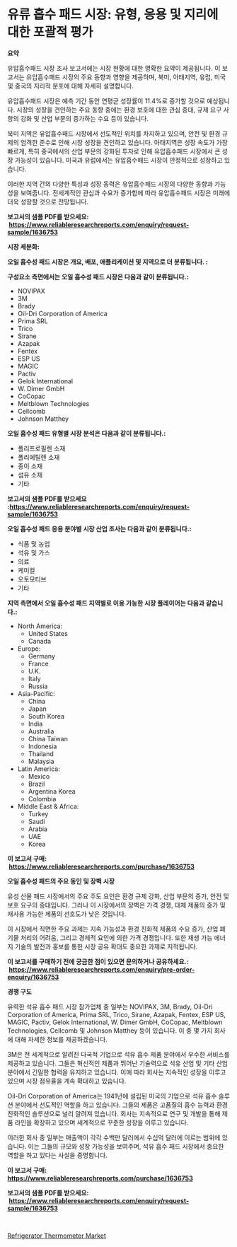 <p><h1>유류 흡수 패드 시장: 유형, 응용 및 지리에 대한 포괄적 평가</h1></p><p><strong>요약</strong></p>
<p><p>유압흡수패드 시장 조사 보고서에는 시장 현황에 대한 명확한 요약이 제공됩니다. 이 보고서는 유압흡수패드 시장의 주요 동향과 영향을 제공하며, 북미, 아태지역, 유럽, 미국 및 중국의 지리적 분포에 대해 자세히 설명합니다. </p><p>유압흡수패드 시장은 예측 기간 동안 연평균 성장률이 11.4%로 증가할 것으로 예상됩니다. 시장의 성장을 견인하는 주요 동향 중에는 환경 보호에 대한 관심 증대, 규제 요구 사항의 강화 및 산업 부문의 증가하는 수요 등이 있습니다. </p><p>북미 지역은 유압흡수패드 시장에서 선도적인 위치를 차지하고 있으며, 안전 및 환경 규제의 엄격한 준수로 인해 시장 성장을 견인하고 있습니다. 아태지역은 성장 속도가 가장 빠르게, 특히 중국에서의 산업 부문의 강화된 투자로 인해 유압흡수패드 시장에서 큰 성장 가능성이 있습니다. 미국과 유럽에서는 유압흡수패드 시장이 안정적으로 성장하고 있습니다. </p><p>이러한 지역 간의 다양한 특성과 성장 동력은 유압흡수패드 시장의 다양한 동향과 가능성을 보여줍니다. 전세계적인 관심과 수요가 증가함에 따라 유압흡수패드 시장은 미래에 더욱 성장할 것으로 전망됩니다.</p></p>
<p><strong>보고서의 샘플 PDF를 받으세요: &nbsp;<a href="https://www.reliableresearchreports.com/enquiry/request-sample/1636753">https://www.reliableresearchreports.com/enquiry/request-sample/1636753</a></strong></p>
<p><strong>시장 세분화:</strong></p>
<p><strong> 오일 흡수성 패드 시장은 개요, 배포, 애플리케이션 및 지역으로 더 분류됩니다. :</strong></p>
<p><strong>구성요소 측면에서는 오일 흡수성 패드 시장은 다음과 같이 분류됩니다.:</strong></p>
<p><ul><li>NOVIPAX</li><li>3M</li><li>Brady</li><li>Oil-Dri Corporation of America</li><li>Prima SRL</li><li>Trico</li><li>Sirane</li><li>Azapak</li><li>Fentex</li><li>ESP US</li><li>MAGIC</li><li>Pactiv</li><li>Gelok International</li><li>W. Dimer GmbH</li><li>CoCopac</li><li>Meltblown Technologies</li><li>Cellcomb</li><li>Johnson Matthey</li></ul></p>
<p><strong> 오일 흡수성 패드 유형별 시장 분석은 다음과 같이 분류됩니다.:</strong></p>
<p><ul><li>폴리프로필렌 소재</li><li>폴리에틸렌 소재</li><li>종이 소재</li><li>섬유 소재</li><li>기타</li></ul></p>
<p><strong>보고서의 샘플 PDF를 받으세요 :<a href="https://www.reliableresearchreports.com/enquiry/request-sample/1636753">https://www.reliableresearchreports.com/enquiry/request-sample/1636753</a></strong></p>
<p><strong> 오일 흡수성 패드 응용 분야별 시장 산업 조사는 다음과 같이 분류됩니다.:</strong></p>
<p><ul><li>식품 및 농업</li><li>석유 및 가스</li><li>의료</li><li>케미컬</li><li>오토모티브</li><li>기타</li></ul></p>
<p><strong>지역 측면에서 오일 흡수성 패드 지역별로 이용 가능한 시장 플레이어는 다음과 같습니다.:</strong></p>
<p><ul>
    <li>
        North America:
        <ul>
            <li>United States</li>
            <li>Canada</li>
        </ul>
    </li>
    <li>
        Europe:
        <ul>
            <li>Germany</li>
            <li>France</li>
            <li>U.K.</li>
            <li>Italy</li>
            <li>Russia</li>
        </ul>
    </li>
    <li>
        Asia-Pacific:
        <ul>
            <li>China</li>
            <li>Japan</li>
            <li>South Korea</li>
            <li>India</li>
            <li>Australia</li>
            <li>China Taiwan</li>
            <li>Indonesia</li>
            <li>Thailand</li>
            <li>Malaysia</li>
        </ul>
    </li>
    <li>
        Latin America:
        <ul>
            <li>Mexico</li>
            <li>Brazil</li>
            <li>Argentina Korea</li>
            <li>Colombia</li>
        </ul>
    </li>
    <li>
        Middle East & Africa:
        <ul>
            <li>Turkey</li>
            <li>Saudi</li>
            <li>Arabia</li>
            <li>UAE</li>
            <li>Korea</li>
        </ul>
    </li>
    </ul></p>
<p><strong>이 보고서 구매: &nbsp;<a href="https://www.reliableresearchreports.com/purchase/1636753">https://www.reliableresearchreports.com/purchase/1636753</a></strong></p>
<p><strong>오일 흡수성 패드의 주요 동인 및 장벽 시장</strong></p>
<p><p>유성 산물 패드 시장에서의 주요 주도 요인은 환경 규제 강화, 산업 부문의 증가, 안전 및 보호 요구의 증대입니다. 그러나 이 시장에서의 장벽은 가격 경쟁, 대체 제품의 증가 및 재사용 가능한 제품의 선호도가 낮은 것입니다.</p><p>이 시장에서 직면한 주요 과제는 지속 가능성과 환경 친화적 제품의 수요 증가, 산업 폐기물 처리의 어려움, 그리고 경제적 요인에 의한 가격 경쟁입니다. 또한 재생 가능 에너지 기술의 발전과 홍보를 통한 시장 공유 확대도 중요한 과제로 지적됩니다.</p></p>
<p><strong>이 보고서를 구매하기 전에 궁금한 점이 있으면 문의하거나 공유하세요.: &nbsp;<a href="https://www.reliableresearchreports.com/enquiry/pre-order-enquiry/1636753">https://www.reliableresearchreports.com/enquiry/pre-order-enquiry/1636753</a></strong></p>
<p><strong>경쟁 구도</strong></p>
<p><p>유력한 석유 흡수 패드 시장 참가업체 중 일부는 NOVIPAX, 3M, Brady, Oil-Dri Corporation of America, Prima SRL, Trico, Sirane, Azapak, Fentex, ESP US, MAGIC, Pactiv, Gelok International, W. Dimer GmbH, CoCopac, Meltblown Technologies, Cellcomb 및 Johnson Matthey 등이 있습니다. 이 중 몇 가지 회사에 대해 자세한 정보를 제공하겠습니다.</p><p>3M은 전 세계적으로 알려진 다국적 기업으로 석유 흡수 제품 분야에서 우수한 서비스를 제공하고 있습니다. 그들은 혁신적인 제품과 뛰어난 기술력으로 석유 산업 및 기타 산업 분야에서 긴밀한 협력을 유지하고 있습니다. 이에 따라 회사는 지속적인 성장을 이루고 있으며 시장 점유율을 계속 확대하고 있습니다.</p><p>Oil-Dri Corporation of America는 1941년에 설립된 미국의 기업으로 석유 흡수 솔루션 분야에서 선도적인 역할을 하고 있습니다. 그들의 제품은 고품질의 흡수 능력과 환경 친화적인 솔루션으로 널리 알려져 있습니다. 회사는 지속적으로 연구 및 개발을 통해 제품 라인을 확장하고 있으며 세계적으로 꾸준한 성장을 이루고 있습니다.</p><p>이러한 회사 중 일부는 매출액이 각각 수백만 달러에서 수십억 달러에 이르는 범위에 있습니다. 이는 그들의 규모와 성장 가능성을 보여주며, 석유 흡수 패드 시장에서 중요한 역할을 하고 있다는 사실을 증명합니다.</p></p>
<p><strong>이 보고서 구매: &nbsp; <a href="https://www.reliableresearchreports.com/purchase/1636753">https://www.reliableresearchreports.com/purchase/1636753</a></strong></p>
<p><strong>보고서의 샘플 PDF를 받으세요: &nbsp;<a href="https://www.reliableresearchreports.com/enquiry/request-sample/1636753">https://www.reliableresearchreports.com/enquiry/request-sample/1636753</a></strong><strong></strong></p>
<p>&nbsp;</p>
<p><p><a href="https://view.publitas.com/reportprime-1/insights-into-refrigerator-thermometer-market-size-analysing-market-share-trends-and-growth-from-2024-to-2031/">Refrigerator Thermometer Market</a></p></p>